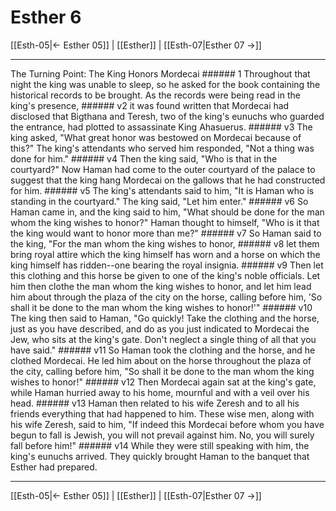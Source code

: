 # Esther 6

[[Esth-05|← Esther 05]] | [[Esther]] | [[Esth-07|Esther 07 →]]
***

The Turning Point: The King Honors Mordecai ###### 1 Throughout that night the king was unable to sleep, so he asked for the book containing the historical records to be brought. As the records were being read in the king's presence, ###### v2 it was found written that Mordecai had disclosed that Bigthana and Teresh, two of the king's eunuchs who guarded the entrance, had plotted to assassinate King Ahasuerus. ###### v3 The king asked, "What great honor was bestowed on Mordecai because of this?" The king's attendants who served him responded, "Not a thing was done for him." ###### v4 Then the king said, "Who is that in the courtyard?" Now Haman had come to the outer courtyard of the palace to suggest that the king hang Mordecai on the gallows that he had constructed for him. ###### v5 The king's attendants said to him, "It is Haman who is standing in the courtyard." The king said, "Let him enter." ###### v6 So Haman came in, and the king said to him, "What should be done for the man whom the king wishes to honor?" Haman thought to himself, "Who is it that the king would want to honor more than me?" ###### v7 So Haman said to the king, "For the man whom the king wishes to honor, ###### v8 let them bring royal attire which the king himself has worn and a horse on which the king himself has ridden--one bearing the royal insignia. ###### v9 Then let this clothing and this horse be given to one of the king's noble officials. Let him then clothe the man whom the king wishes to honor, and let him lead him about through the plaza of the city on the horse, calling before him, 'So shall it be done to the man whom the king wishes to honor!'" ###### v10 The king then said to Haman, "Go quickly! Take the clothing and the horse, just as you have described, and do as you just indicated to Mordecai the Jew, who sits at the king's gate. Don't neglect a single thing of all that you have said." ###### v11 So Haman took the clothing and the horse, and he clothed Mordecai. He led him about on the horse throughout the plaza of the city, calling before him, "So shall it be done to the man whom the king wishes to honor!" ###### v12 Then Mordecai again sat at the king's gate, while Haman hurried away to his home, mournful and with a veil over his head. ###### v13 Haman then related to his wife Zeresh and to all his friends everything that had happened to him. These wise men, along with his wife Zeresh, said to him, "If indeed this Mordecai before whom you have begun to fall is Jewish, you will not prevail against him. No, you will surely fall before him!" ###### v14 While they were still speaking with him, the king's eunuchs arrived. They quickly brought Haman to the banquet that Esther had prepared.

***
[[Esth-05|← Esther 05]] | [[Esther]] | [[Esth-07|Esther 07 →]]
